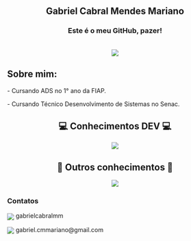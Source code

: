 <div align="center">
    <h2>Gabriel Cabral Mendes Mariano</h2>
    <h3>Este é o meu GitHub, pazer!</h3>
    <br>
    <img src="https://art.pixilart.com/sr5zada802696faws3.png">
</div>
<h2>Sobre mim:</h2>
    <p>- Cursando ADS no 1° ano da FIAP.</p>
    <p>- Cursando Técnico Desenvolvimento de Sistemas no Senac.</p>
    <h2 align="center">💻 Conhecimentos DEV 💻</h2>
    <p align="center">
        <a href="https://skillicons.dev">
            <img align="center" src="https://skillicons.dev/icons?i=cs,java,py,mysql,php,html,css">
        </a>
    </p>
    <h2 align="center">🧠 Outros conhecimentos 🧠</h2>
    <p align="center">
        <a href="https://skillicons.dev">
            <img align="center" src="https://skillicons.dev/icons?i=ps,pr,ai">
        </a>
</div>
<h3> Contatos </h3>
    <p><img align="center" src="https://skillicons.dev/icons?i=instagram"> gabrielcabralmm</p>
    <p><img align="center" src="https://skillicons.dev/icons?i=gmail"> gabriel.cmmariano@gmail.com</p>